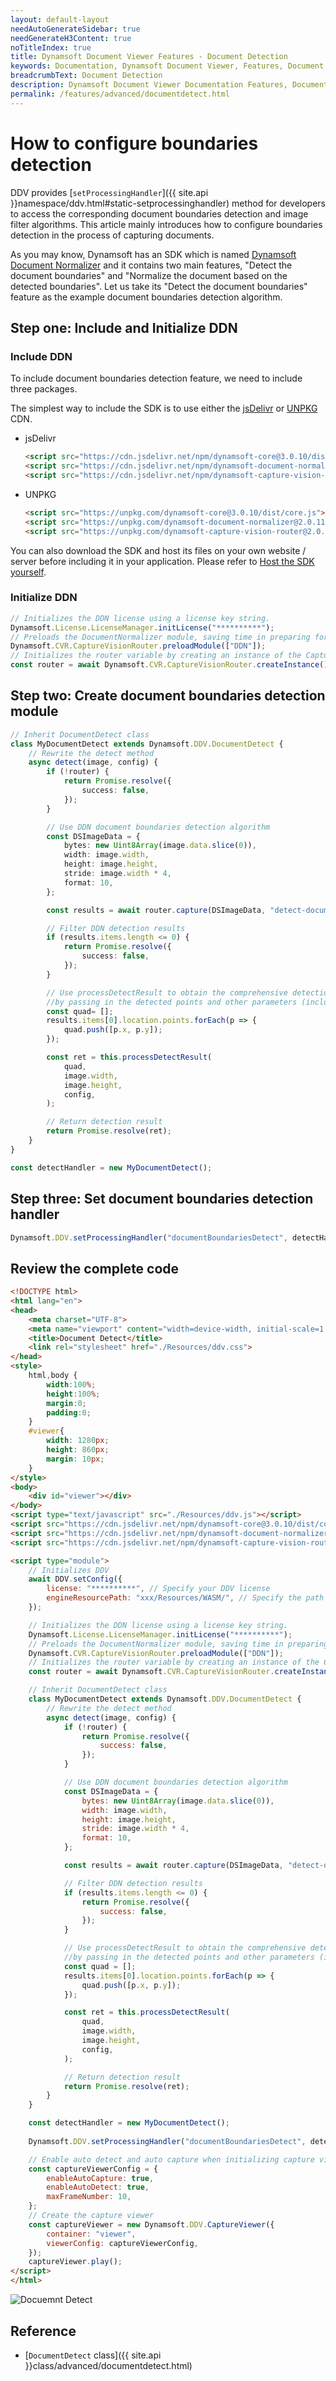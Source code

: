 ```yaml
---
layout: default-layout
needAutoGenerateSidebar: true
needGenerateH3Content: true
noTitleIndex: true
title: Dynamsoft Document Viewer Features - Document Detection
keywords: Documentation, Dynamsoft Document Viewer, Features, Document Detection
breadcrumbText: Document Detection
description: Dynamsoft Document Viewer Documentation Features, Document Detection
permalink: /features/advanced/documentdetect.html
---
```


# How to configure boundaries detection

DDV provides [`setProcessingHandler`]({{ site.api }}namespace/ddv.html#static-setprocessinghandler) method for developers to access the corresponding document boundaries detection and image filter algorithms. This article mainly introduces how to configure boundaries detection in the process of capturing documents.

As you may know, Dynamsoft has an SDK which is named [Dynamsoft Document Normalizer](https://www.dynamsoft.com/document-normalizer/docs/web/programming/javascript/user-guide/index.html#check-the-code) and it contains two main features, "Detect the document boundaries" and "Normalize the document based on the detected boundaries". Let us take its "Detect the document boundaries" feature as the example document boundaries detection algorithm.

## Step one: Include and Initialize DDN

### Include DDN

To include document boundaries detection feature, we need to include three packages.

The simplest way to include the SDK is to use either the [jsDelivr](https://jsdelivr.com/) or [UNPKG](https://unpkg.com/) CDN.

- jsDelivr

  ```html
  <script src="https://cdn.jsdelivr.net/npm/dynamsoft-core@3.0.10/dist/core.js"></script>
  <script src="https://cdn.jsdelivr.net/npm/dynamsoft-document-normalizer@2.0.11/dist/ddn.js"></script>
  <script src="https://cdn.jsdelivr.net/npm/dynamsoft-capture-vision-router@2.0.11/dist/cvr.js"></script>
  ```

- UNPKG

  ```html
  <script src="https://unpkg.com/dynamsoft-core@3.0.10/dist/core.js"></script>
  <script src="https://unpkg.com/dynamsoft-document-normalizer@2.0.11/dist/ddn.js"></script>
  <script src="https://unpkg.com/dynamsoft-capture-vision-router@2.0.11/dist/cvr.js"></script>
  ```

You can also download the SDK and host its files on your own website / server before including it in your application. Please refer to [Host the SDK yourself](https://www.dynamsoft.com/document-normalizer/docs/web/programming/javascript/user-guide/index.html#host-the-sdk-yourself).

### Initialize DDN

```typescript
// Initializes the DDN license using a license key string.
Dynamsoft.License.LicenseManager.initLicense("**********"); 
// Preloads the DocumentNormalizer module, saving time in preparing for document border detection.
Dynamsoft.CVR.CaptureVisionRouter.preloadModule(["DDN"]); 
// Initializes the router variable by creating an instance of the CaptureVisionRouter class.
const router = await Dynamsoft.CVR.CaptureVisionRouter.createInstance(); 
```

## Step two: Create document boundaries detection module

```typescript
// Inherit DocumentDetect class
class MyDocumentDetect extends Dynamsoft.DDV.DocumentDetect {
    // Rewrite the detect method
    async detect(image, config) {
        if (!router) {
            return Promise.resolve({
                success: false,
            });
        }

        // Use DDN document boundaries detection algorithm
        const DSImageData = {
            bytes: new Uint8Array(image.data.slice(0)),
            width: image.width,
            height: image.height,
            stride: image.width * 4,
            format: 10,
        };

        const results = await router.capture(DSImageData, "detect-document-boundaries");

        // Filter DDN detection results
        if (results.items.length <= 0) {
            return Promise.resolve({
                success: false,
            });
        }

        // Use processDetectResult to obtain the comprehensive detection result DocumentDetectResult 
        //by passing in the detected points and other parameters (including confidence, status, etc.).
        const quad= [];
        results.items[0].location.points.forEach(p => {
            quad.push([p.x, p.y]);
        });

        const ret = this.processDetectResult(
            quad,
            image.width,
            image.height,
            config,
        );

        // Return detection result
        return Promise.resolve(ret);
    }
}

const detectHandler = new MyDocumentDetect();
```

## Step three: Set document boundaries detection handler

```typescript
Dynamsoft.DDV.setProcessingHandler("documentBoundariesDetect", detectHandler);
```

## Review the complete code

```html
<!DOCTYPE html>
<html lang="en">
<head>
    <meta charset="UTF-8">
    <meta name="viewport" content="width=device-width, initial-scale=1.0">
    <title>Document Detect</title>
    <link rel="stylesheet" href="./Resources/ddv.css">
</head>
<style>
    html,body {
        width:100%;
        height:100%;
        margin:0;
        padding:0;
    }
    #viewer{
        width: 1280px;
        height: 860px;
        margin: 10px;
    }
</style>
<body>
    <div id="viewer"></div>
</body>
<script type="text/javascript" src="./Resources/ddv.js"></script>
<script src="https://cdn.jsdelivr.net/npm/dynamsoft-core@3.0.10/dist/core.js"></script>
<script src="https://cdn.jsdelivr.net/npm/dynamsoft-document-normalizer@2.0.11/dist/ddn.js"></script>
<script src="https://cdn.jsdelivr.net/npm/dynamsoft-capture-vision-router@2.0.11/dist/cvr.js"></script>

<script type="module">
    // Initializes DDV
    await DDV.setConfig({
        license: "**********", // Specify your DDV license
        engineResourcePath: "xxx/Resources/WASM/", // Specify the path should lead to a folder containing the distributed WASM files.
    });

    // Initializes the DDN license using a license key string.
    Dynamsoft.License.LicenseManager.initLicense("**********"); 
    // Preloads the DocumentNormalizer module, saving time in preparing for document border detection.
    Dynamsoft.CVR.CaptureVisionRouter.preloadModule(["DDN"]); 
    // Initializes the router variable by creating an instance of the CaptureVisionRouter class.
    const router = await Dynamsoft.CVR.CaptureVisionRouter.createInstance(); 

    // Inherit DocumentDetect class
    class MyDocumentDetect extends Dynamsoft.DDV.DocumentDetect {
        // Rewrite the detect method
        async detect(image, config) {
            if (!router) {
                return Promise.resolve({
                    success: false,
                });
            }

            // Use DDN document boundaries detection algorithm
            const DSImageData = {
                bytes: new Uint8Array(image.data.slice(0)),
                width: image.width,
                height: image.height,
                stride: image.width * 4,
                format: 10,
            };

            const results = await router.capture(DSImageData, "detect-document-boundaries");

            // Filter DDN detection results
            if (results.items.length <= 0) {
                return Promise.resolve({
                    success: false,
                });
            }

            // Use processDetectResult to obtain the comprehensive detection result DocumentDetectResult 
            //by passing in the detected points and other parameters (including confidence, status, etc.).
            const quad = [];
            results.items[0].location.points.forEach(p => {
                quad.push([p.x, p.y]);
            });

            const ret = this.processDetectResult(
                quad,
                image.width,
                image.height,
                config,
            );

            // Return detection result
            return Promise.resolve(ret);
        }
    }

    const detectHandler = new MyDocumentDetect();
    
    Dynamsoft.DDV.setProcessingHandler("documentBoundariesDetect", detectHandler);

    // Enable auto detect and auto capture when initializing capture viewer
    const captureViewerConfig = {
        enableAutoCapture: true,
        enableAutoDetect: true,
        maxFrameNumber: 10,
    };
    // Create the capture viewer
    const captureViewer = new Dynamsoft.DDV.CaptureViewer({
        container: "viewer",
        viewerConfig: captureViewerConfig,
    });
    captureViewer.play();
</script>
</html>
```

![Docuemnt Detect](/assets/imgs/documentdetect.GIF)

## Reference

- [`DocumentDetect` class]({{ site.api }}class/advanced/documentdetect.html)
